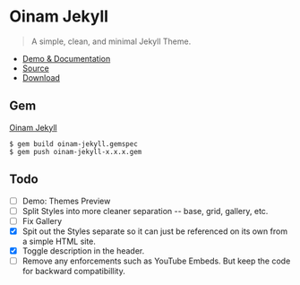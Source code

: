 # Oinam Jekyll

> A simple, clean, and minimal Jekyll Theme.

- [Demo & Documentation](https://oinam.github.io/oinam-jekyll/)
- [Source](https://github.com/oinam/oinam-jekyll)
- [Download](https://github.com/oinam/oinam-jekyll/archive/refs/heads/main.zip)

## Gem

[Oinam Jekyll](https://rubygems.org/gems/oinam-jekyll)

```
$ gem build oinam-jekyll.gemspec
$ gem push oinam-jekyll-x.x.x.gem
```

## Todo

- [ ] Demo: Themes Preview
- [ ] Split Styles into more cleaner separation -- base, grid, gallery, etc.
- [ ] Fix Gallery
- [x] Spit out the Styles separate so it can just be referenced on its own from a simple HTML site.
- [x] Toggle description in the header.
- [ ] Remove any enforcements such as YouTube Embeds. But keep the code for backward compatibillity.